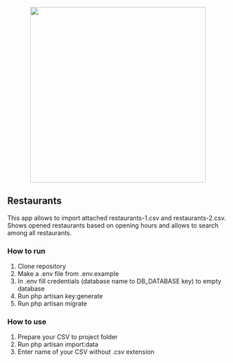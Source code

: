 <p align="center"><img src="https://res.cloudinary.com/dtfbvvkyp/image/upload/v1566331377/laravel-logolockup-cmyk-red.svg" width="400"></p>

## Restaurants
This app allows to import attached restaurants-1.csv and restaurants-2.csv. Shows opened restaurants based on opening hours and allows to search among all restaurants.
### How to run
1. Clone repository
2. Make a .env file from .env.example
3. In .env fill credentials (database name to DB_DATABASE key) to empty database
4. Run php artisan key:generate
5. Run php artisan migrate


### How to use
1. Prepare your CSV to project folder
2. Run php artisan import:data
3. Enter name of your CSV without .csv extension

